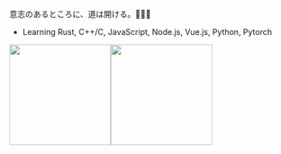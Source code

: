 
意志のあるところに、道は開ける。🍭🍭🍭
- Learning Rust, C++/C, JavaScript, Node.js, Vue.js, Python, Pytorch 

<img src="https://github-readme-stats.vercel.app/api?username=randoruf&count_private=true" height="180" /><img src="https://github-readme-stats.vercel.app/api/top-langs/?username=randoruf&langs_count=8&hide=html,css&layout=compact" height="180" /></a>
